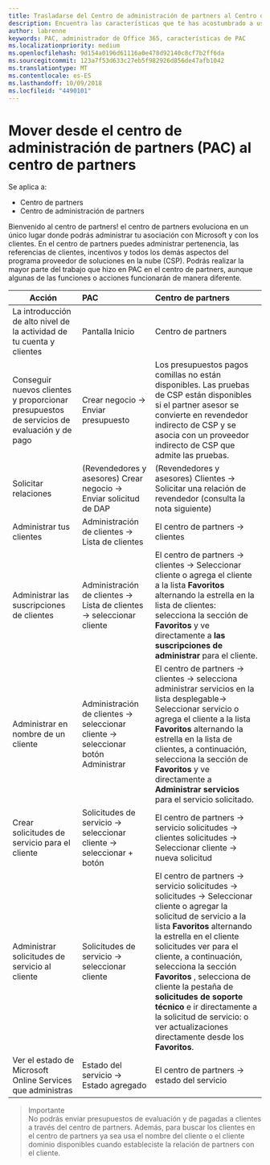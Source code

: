 ```yaml
---
title: Trasladarse del Centro de administración de partners al Centro de partners
description: Encuentra las características que te has acostumbrado a usar en el Centro de administración de partners en el Centro de partners
author: labrenne
keywords: PAC, administrador de Office 365, características de PAC
ms.localizationpriority: medium
ms.openlocfilehash: 9d154a0196d61116a0e478d92140c8cf7b2ff6da
ms.sourcegitcommit: 123a7f53d633c27eb5f982926d856de47afb1042
ms.translationtype: MT
ms.contentlocale: es-ES
ms.lasthandoff: 10/09/2018
ms.locfileid: "4490101"
---
```

# <a name="moving-from-partner-admin-center-pac-to-the-partner-center"></a>Mover desde el centro de administración de partners (PAC) al centro de partners

Se aplica a:
- Centro de partners
- Centro de administración de partners

Bienvenido al centro de partners! el centro de partners evoluciona en un único lugar donde podrás administrar tu asociación con Microsoft y con los clientes. En el centro de partners puedes administrar pertenencia, las referencias de clientes, incentivos y todos los demás aspectos del programa proveedor de soluciones en la nube (CSP). Podrás realizar la mayor parte del trabajo que hizo en PAC en el centro de partners, aunque algunas de las funciones o acciones funcionarán de manera diferente. 


|**Acción**   |**PAC**   |**Centro de partners**   |
|--------------|:--------------|:---------------|
|La introducción de alto nivel de la actividad de tu cuenta y clientes|Pantalla Inicio|Centro de partners|
|Conseguir nuevos clientes y proporcionar presupuestos de servicios de evaluación y de pago|Crear negocio -> Enviar presupuesto|Los presupuestos pagos comillas no están disponibles. Las pruebas de CSP están disponibles si el partner asesor se convierte en revendedor indirecto de CSP y se asocia con un proveedor indirecto de CSP que admite las pruebas. |
|Solicitar relaciones|(Revendedores y asesores) Crear negocio -> Enviar solicitud de DAP|(Revendedores y asesores) Clientes -> Solicitar una relación de revendedor (consulta la nota siguiente)|
|Administrar tus clientes|Administración de clientes -> Lista de clientes|El centro de partners -> clientes|
|Administrar las suscripciones de clientes|Administración de clientes -> Lista de clientes -> seleccionar cliente|El centro de partners -> clientes -> Seleccionar cliente o agrega el cliente a la lista **Favoritos** alternando la estrella en la lista de clientes: selecciona la sección de **Favoritos** y ve directamente a **las suscripciones de administrar** para el cliente.|
|Administrar en nombre de un cliente|Administración de clientes -> seleccionar cliente -> seleccionar botón Administrar|El centro de partners -> clientes -> selecciona administrar servicios en la lista desplegable-> Seleccionar servicio o agrega el cliente a la lista **Favoritos** alternando la estrella en la lista de clientes, a continuación, selecciona la sección de **Favoritos** y ve directamente a **Administrar servicios** para el servicio solicitado.|
|Crear solicitudes de servicio para el cliente|Solicitudes de servicio -> seleccionar cliente -> seleccionar + botón | El centro de partners -> servicio solicitudes -> clientes solicitudes -> Seleccionar cliente -> nueva solicitud|
|Administrar solicitudes de servicio al cliente| Solicitudes de servicio -> seleccionar cliente|El centro de partners -> servicio solicitudes -> solicitudes -> Seleccionar cliente o agregar la solicitud de servicio a la lista **Favoritos** alternando la estrella en el cliente solicitudes ver para el cliente, a continuación, selecciona la sección **Favoritos** , selecciona de cliente la pestaña de **solicitudes de soporte técnico** e ir directamente a la solicitud de servicio: o ver actualizaciones directamente desde los **Favoritos**.|
|Ver el estado de Microsoft Online Services que administras|Estado del servicio -> Estado agregado|El centro de partners -> estado del servicio|

>Importante<br>
No podrás enviar presupuestos de evaluación y de pagadas a clientes a través del centro de partners. Además, para buscar los clientes en el centro de partners ya sea usa el nombre del cliente o el cliente dominio disponibles cuando estableciste la relación de partners con el cliente.